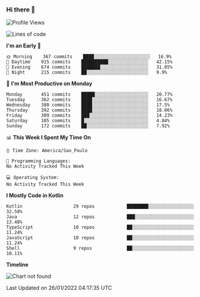 ### Hi there 👋

<!--
**fernandonogueira/fernandonogueira** is a ✨ _special_ ✨ repository because its `README.md` (this file) appears on your GitHub profile.

Here are some ideas to get you started:

- 🔭 I’m currently working on ...
- 🌱 I’m currently learning ...
- 👯 I’m looking to collaborate on ...
- 🤔 I’m looking for help with ...
- 💬 Ask me about ...
- 📫 How to reach me: ...
- 😄 Pronouns: ...
- ⚡ Fun fact: ...
-->

<!--START_SECTION:waka-->
![Profile Views](http://img.shields.io/badge/Profile%20Views-1-blue)

![Lines of code](https://img.shields.io/badge/From%20Hello%20World%20I%27ve%20Written-330%20Thousand%20lines%20of%20code-blue)

**I'm an Early 🐤** 

```text
🌞 Morning    367 commits    ████░░░░░░░░░░░░░░░░░░░░░   16.9% 
🌆 Daytime    915 commits    ██████████░░░░░░░░░░░░░░░   42.15% 
🌃 Evening    674 commits    ███████░░░░░░░░░░░░░░░░░░   31.05% 
🌙 Night      215 commits    ██░░░░░░░░░░░░░░░░░░░░░░░   9.9%

```
📅 **I'm Most Productive on Monday** 

```text
Monday       451 commits    █████░░░░░░░░░░░░░░░░░░░░   20.77% 
Tuesday      362 commits    ████░░░░░░░░░░░░░░░░░░░░░   16.67% 
Wednesday    380 commits    ████░░░░░░░░░░░░░░░░░░░░░   17.5% 
Thursday     392 commits    ████░░░░░░░░░░░░░░░░░░░░░   18.06% 
Friday       309 commits    ███░░░░░░░░░░░░░░░░░░░░░░   14.23% 
Saturday     105 commits    █░░░░░░░░░░░░░░░░░░░░░░░░   4.84% 
Sunday       172 commits    ██░░░░░░░░░░░░░░░░░░░░░░░   7.92%

```


📊 **This Week I Spent My Time On** 

```text
⌚︎ Time Zone: America/Sao_Paulo

💬 Programming Languages: 
No Activity Tracked This Week

💻 Operating System: 
No Activity Tracked This Week

```

**I Mostly Code in Kotlin** 

```text
Kotlin                   29 repos            ████████░░░░░░░░░░░░░░░░░   32.58% 
Java                     12 repos            ███░░░░░░░░░░░░░░░░░░░░░░   13.48% 
TypeScript               10 repos            ██░░░░░░░░░░░░░░░░░░░░░░░   11.24% 
JavaScript               10 repos            ██░░░░░░░░░░░░░░░░░░░░░░░   11.24% 
Shell                    9 repos             ██░░░░░░░░░░░░░░░░░░░░░░░   10.11%

```


**Timeline**

![Chart not found](https://raw.githubusercontent.com/fernandonogueira/fernandonogueira/master/charts/bar_graph.png) 


 Last Updated on 26/01/2022 04:17:35 UTC
<!--END_SECTION:waka-->
